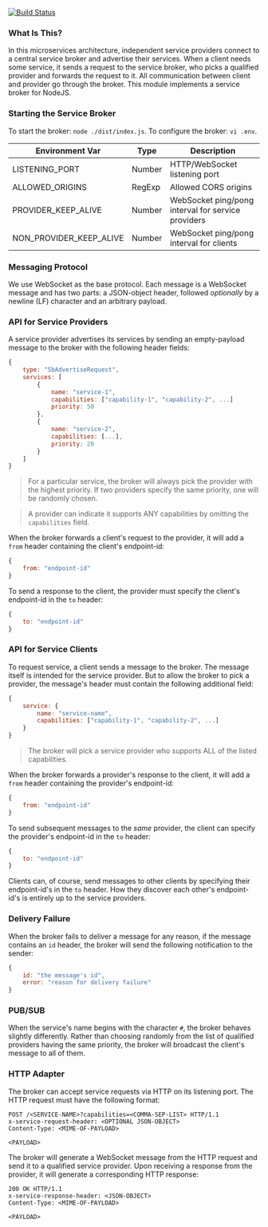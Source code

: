 [![Build Status](https://travis-ci.org/ken107/service-broker.svg?branch=master)](https://travis-ci.org/ken107/service-broker)

### What Is This?
In this microservices architecture, independent service providers connect to a central service broker and advertise their services.  When a client needs some service, it sends a request to the service broker, who picks a qualified provider and forwards the request to it.  All communication between client and provider go through the broker.  This module implements a service broker for NodeJS.

### Starting the Service Broker
To start the broker: `node ./dist/index.js`.
To configure the broker: `vi .env`.

Environment Var         | Type   | Description
----------------------- | ------ | --------------------------------------------------
LISTENING_PORT          | Number | HTTP/WebSocket listening port
ALLOWED_ORIGINS         | RegExp | Allowed CORS origins
PROVIDER_KEEP_ALIVE     | Number | WebSocket ping/pong interval for service providers
NON_PROVIDER_KEEP_ALIVE | Number | WebSocket ping/pong interval for clients

### Messaging Protocol
We use WebSocket as the base protocol.  Each message is a WebSocket message and has two parts: a JSON-object header, followed _optionally_ by a newline (LF) character and an arbitrary payload.

### API for Service Providers
A service provider advertises its services by sending an empty-payload message to the broker with the following header fields:
```javascript
{
    type: "SbAdvertiseRequest",
    services: [
        {
            name: "service-1",
            capabilities: ["capability-1", "capability-2", ...]
            priority: 50
        },
        {
            name: "service-2",
            capabilities: [...],
            priority: 20
        }
    ]
}
```

> For a particular service, the broker will always pick the provider with the highest priority. If two providers specify the same priority, one will be randomly chosen.

> A provider can indicate it supports ANY capabilities by omitting the `capabilities` field. 

When the broker forwards a client's request to the provider, it will add a `from` header containing the client's endpoint-id:
```javascript
{
    from: "endpoint-id"
}
```

To send a response to the client, the provider must specify the client's endpoint-id in the `to` header:
```javascript
{
    to: "endpoint-id"
}
```

### API for Service Clients
To request service, a client sends a message to the broker.  The message itself is intended for the service provider.  But to allow the broker to pick a provider, the message's header must contain the following additional field:
```javascript
{
    service: {
        name: "service-name",
        capabilities: ["capability-1", "capability-2", ...]
    }
}
```

> The broker will pick a service provider who supports ALL of the listed capabilities.

When the broker forwards a provider's response to the client, it will add a `from` header containing the provider's endpoint-id:
```javascript
{
    from: "endpoint-id"
}
```

To send subsequent messages to the _same_ provider, the client can specify the provider's endpoint-id in the `to` header:
```javascript
{
    to: "endpoint-id"
}
```

Clients can, of course, send messages to other clients by specifying their endpoint-id's in the `to` header.  How they discover each other's endpoint-id's is entirely up to the service providers.

### Delivery Failure
When the broker fails to deliver a message for any reason, if the message contains an `id` header, the broker will send the following notification to the sender:
```javascript
{
    id: "the message's id",
    error: "reason for delivery failure"
}
```

### PUB/SUB
When the service's name begins with the character `#`, the broker behaves slightly differently.  Rather than choosing randomly from the list of qualified providers having the same priority, the broker will broadcast the client's message to all of them.

### HTTP Adapter
The broker can accept service requests via HTTP on its listening port.  The HTTP request must have the following format:
```
POST /<SERVICE-NAME>?capabilities=<COMMA-SEP-LIST> HTTP/1.1
x-service-request-header: <OPTIONAL JSON-OBJECT>
Content-Type: <MIME-OF-PAYLOAD>

<PAYLOAD>
```

The broker will generate a WebSocket message from the HTTP request and send it to a qualified service provider.  Upon receiving a response from the provider, it will generate a corresponding HTTP response:
```
200 OK HTTP/1.1
x-service-response-header: <JSON-OBJECT>
Content-Type: <MIME-OF-PAYLOAD>

<PAYLOAD>
```
